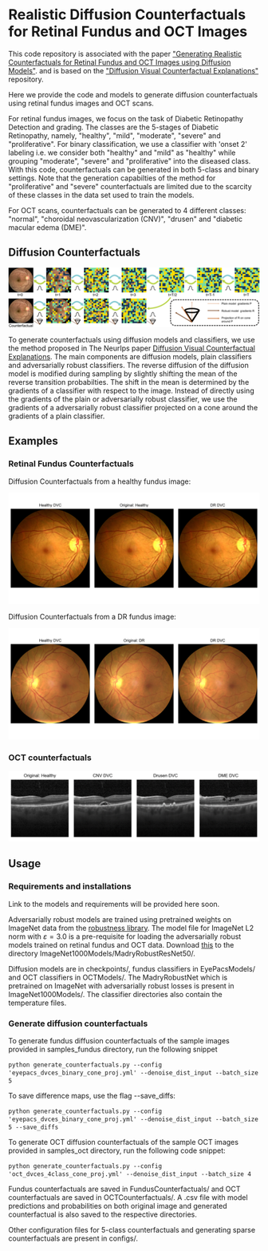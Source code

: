 # **Realistic Diffusion Counterfactuals for Retinal Fundus and OCT Images**

This code repository is associated with the paper ["Generating Realistic Counterfactuals for Retinal 
Fundus and OCT Images using Diffusion Models"](https://arxiv.org/abs/2311.11629). 
and is based on the ["Diffusion Visual Counterfactual Explanations"](https://github.com/valentyn1boreiko/DVCEs)
repository.  

Here we provide the code and models to generate diffusion counterfactuals using retinal fundus images 
and OCT scans. 

For retinal fundus images, we focus on the task of Diabetic Retinopathy Detection and grading. The classes are the 5-stages of Diabetic Retinopathy, namely, "healthy", "mild", "moderate", "severe" and "proliferative". For binary classification, we use a classifier with 'onset 2' labeling i.e. we consider both "healthy" and "mild" as "healthy" while grouping "moderate", "severe" and "proliferative" into the diseased class. With this code, counterfactuals can be generated in both 5-class and binary settings. Note that the generation capabilties of the method for "proliferative" and "severe" counterfactuals are limited due to the scarcity of these classes in the data set used to train the models. 

For OCT scans, counterfactuals can be generated to 4 different classes: "normal", "choroidal neovascularization (CNV)", "drusen" and "diabetic macular edema (DME)". 

## **Diffusion Counterfactuals**
<p align="center">
  <img src="readme_images/diffusionvce_summary.png" />
</p>

To generate counterfactuals using diffusion models and classifiers, we use the method proposed in The NeurIps paper [Diffusion Visual Counterfactual Explanations](https://proceedings.neurips.cc/paper_files/paper/2022/hash/025f7165a452e7d0b57f1397fed3b0fd-Abstract-Conference.html). The main components are diffusion models, plain classifiers and adversarially robust classifiers. The reverse diffusion of the diffusion model is modified during sampling by slightly shifting the mean of the reverse transition probabilties. The shift in the mean is determined by the gradients of a classifier with respect to the image. Instead of directly using the gradients of the plain or adversarially robust classifier, we use the gradients of a adversarially robust classifier projected on a cone around the gradients of a plain classifier. 

## **Examples**

### Retinal Fundus Counterfactuals

Diffusion Counterfactuals from a healthy fundus image:
<p align="center">
  <img src="readme_images/fundus_binary_counterfactuals1.png" />
</p>

Diffusion Counterfactuals from a DR fundus image:
<p align="center">
  <img src="readme_images/fundus_binary_counterfactuals2.png" />
</p>

### OCT counterfactuals
<p align="center">
  <img src="readme_images/oct_counterfactuals_example1.png" />
</p>


## **Usage**

### Requirements and installations
Link to the models and requirements will be provided here soon.

Adversarially robust models are trained using pretrained weights on ImageNet data from the [robustness library](https://github.com/MadryLab/robustness).
The model file for ImageNet L2 norm with $\varepsilon=3.0$ is a pre-requisite for loading the adversarially robust models trained on retinal fundus and OCT data. 
Download [this](https://www.dropbox.com/s/knf4uimlqsi1yz8/imagenet_l2_3_0.pt?dl=0) to the directory ImageNet1000Models/MadryRobustResNet50/.

Diffusion models are in checkpoints/, fundus classifiers in EyePacsModels/ and OCT classifiers in OCTModels/. The MadryRobustNet which is pretrained on ImageNet with adversarially robust losses is present in ImageNet1000Models/. The classifier directories also contain the temperature files. 
 
### Generate diffusion counterfactuals 
To generate fundus diffusion counterfactuals of the sample images provided in samples_fundus directory, run the following snippet
```
python generate_counterfactuals.py --config 'eyepacs_dvces_binary_cone_proj.yml' --denoise_dist_input --batch_size 5
``` 
To save difference maps, use the flag --save_diffs:
```
python generate_counterfactuals.py --config 'eyepacs_dvces_binary_cone_proj.yml' --denoise_dist_input --batch_size 5 --save_diffs
```

To generate OCT diffusion counterfactuals of the sample OCT images provided in samples_oct directory, run the following code snippet:
```
python generate_counterfactuals.py --config 'oct_dvces_4class_cone_proj.yml' --denoise_dist_input --batch_size 4
```
Fundus counterfactuals are saved in FundusCounterfactuals/ and OCT counterfactuals are saved in OCTCounterfactuals/. A .csv file with model predictions and probabilities on both original image and generated counterfactual is also saved to the respective directories. 

Other configuration files for 5-class counterfactuals and generating sparse counterfactuals are present in configs/. 



